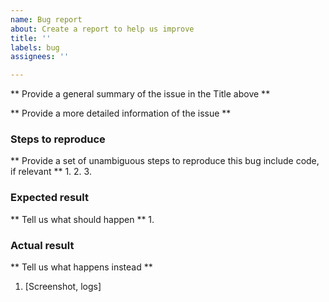 ```yaml
---
name: Bug report
about: Create a report to help us improve
title: ''
labels: bug
assignees: ''

---
```


** Provide a general summary of the issue in the Title above **

** Provide a more detailed information of the issue **

### Steps to reproduce
** Provide a set of unambiguous steps to reproduce this bug include code, if relevant **
1.
2.
3.

### Expected result
** Tell us what should happen **
1.

### Actual result
** Tell us what happens instead **
1. [Screenshot, logs]
